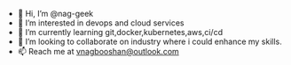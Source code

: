 - 👋 Hi, I’m @nag-geek
- 👀 I’m interested in devops and cloud services
- 🌱 I’m currently learning git,docker,kubernetes,aws,ci/cd
- 💞️ I’m looking to collaborate on industry where i could enhance my skills.
- 📫 Reach me at vnagbooshan@outlook.com

<!---
nag-geek/nag-geek is a ✨ special ✨ repository because its `README.md` (this file) appears on your GitHub profile.
You can click the Preview link to take a look at your changes.
--->

